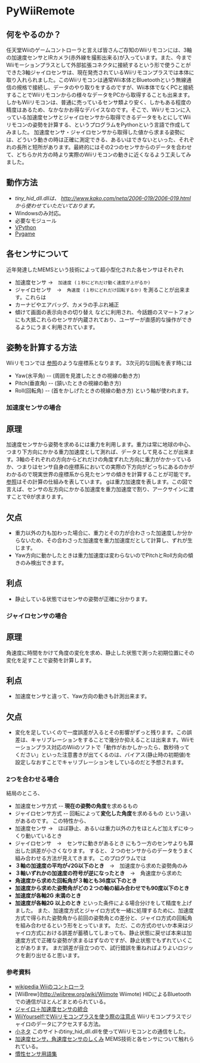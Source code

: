 PyWiiRemote
===========

何をやるのか？
--------------
任天堂Wiiのゲームコントローラと言えば皆さんご存知のWiiリモコンには、3軸の加速度センサとIRカメラ(赤外線を撮影出来る)が入っています。また、今までWiiモーションプラスとして外部拡張コネクタに接続するという形で使うことができた3軸ジャイロセンサは、現在発売されているWiiリモコンプラスでは本体に取り入れられました。このWiiリモコンは通常Wii本体とBluetoothという無線通信の規格で接続し、データのやり取りをするのですが、Wii本体でなくPCと接続することでWiiリモコンからの様々なデータをPCから取得することも出来ます。しかもWiiリモコンは、普通に売っているセンサ類より安く、しかもある程度の精度はあるため、なかなかお得なデバイスなのです。そこで、Wiiリモコンに入っている加速度センサとジャイロセンサから取得できるデータをもとにしてWiiリモコンの姿勢を計算する、というプログラムをPythonという言語で作成してみました。
加速度センサ・ジャイロセンサから取得した値から求まる姿勢には、どういう動きの時は正確に測定できる、あるいはできないといった、それぞれの長所と短所があります。最終的にはその2つのセンサからのデータを合わせて、どちらか片方の時より実際のWiiリモコンの動きに近くなるよう工夫してみました。  

動作方法
--------
* *tiny_hid_dll.dllは、 http://www.kako.com/neta/2006-019/2006-019.html から使わせていただいております。*
* Windowsのみ対応。
* 必要なモジュール
 * [VPython](http://vpython.org/)
 * [Pygame](http://pygame.org)


各センサについて
----------------
近年発達したMEMSという技術によって超小型化された各センサはそれぞれ
* 加速度センサ →　`加速度 (１秒にどれだけ動く速度が上がるか)`
* ジャイロセンサ　→　`角速度 (１秒にどれだけ回転するか)`
を測ることが出来ます。これらは
* カーナビやエアバッグ、カメラの手ぶれ補正
* 傾けて画面の表示向きの切り替え
などに利用され、今話題のスマートフォンにも大抵これらのセンサが内蔵されており、ユーザーが直感的な操作ができるようにうまく利用されています。

姿勢を計算する方法
------------------
Wiiリモコンでは[](https://github.com/pheehs/PyWiiRemote/raw/master/coordinate_system.png) [参照](http://www.cg-ya.net/i-media/wiiremote/spec.html)のような座標系となります。
3次元的な回転を表す時には
* Yaw(水平角) -- (周囲を見渡したときの視線の動き方)
* Pitch(垂直角) -- (頷いたときの視線の動き方)
* Roll(回転角) -- (首をかしげたときの視線の動き方)
という軸が使われます。

### 加速度センサの場合

## 原理
加速度センサから姿勢を求めるには重力を利用します。重力は常に地球の中心、つまり下方向にかかる重力加速度として測れば、データとして見ることが出来ます。3軸のそれぞれの方向からどれだけの角度ずれた方向に重力がかかっているか、つまりはセンサ自身の座標系においての実際の下方向がどっちにあるのかがわかるので現実世界の座標系から見たセンサの傾きを計算することが可能です。
[](/pheehs/PyWiiRemote/raw/master/acc_sensor.png) [参照](http://www008.upp.so-net.ne.jp/funfly/adxl202.html)はその計算の仕組みを表しています。
gは重力加速度を表します。この図で言えば、センサの左方向にかかる加速度を重力加速度で割り、アークサインに渡すことでθが求まります。
## 欠点
* 重力以外の力も加わった場合に、重力とその力が合わさった加速度しか分からないため、その合わさった加速度を重力加速度だとして計算し、ずれが生じます。
* Yaw方向に動かしたときは重力加速度は変わらないのでPitchとRoll方向の傾きのみ検出できます。
## 利点
* 静止している状態ではセンサの姿勢が正確に分かります。

### ジャイロセンサの場合
## 原理
角速度に時間をかけて角度の変化を求め、静止した状態で測った初期位置にその変化を足すことで姿勢を計算します。
## 利点
* 加速度センサと違って、Yaw方向の動きも計測出来ます。
## 欠点
* 変化を足していくので一度誤差が入るとその影響がずっと残ります。この誤差は、キャリブレーションをすることで幾分か抑えることは出来ます。Wiiモーションプラス対応のWiiのソフトで「動作がおかしかったら、数秒待ってください」といった注意書きが出てくるのは、バイアス(静止時の初期値)を設定しなおすことでキャリブレーションをしているのだと予想されます。

### 2つを合わせる場合
結局のところ、
* 加速度センサ方式 -- **現在の姿勢の角度**を求めるもの
* ジャイロセンサ方式 -- 回転によって**変化した角度**を求めるもの
という違いがあるのです。
この特性から、
* 加速度センサ →　ほぼ静止、あるいは重力以外の力をほとんど加えずにゆっくり動いているとき
* ジャイロセンサ　→　センサに動きがあるとき
にもう一方のセンサよりも算出した誤差が小さくなります。
すると、２つのセンサからのデータをうまく組み合わせる方法が見えてきます。
このプログラムでは
* **３軸の加速度の平均が√2G以下のとき**　→　加速度から求めた姿勢角のみ
* **３軸いずれかの加速度の符号が逆になったとき**　→　角速度から求めた
* **角速度から求めた回転角が３軸とも36度以下のとき**
* **加速度から求めた姿勢角がどの２つの軸の組み合わせでも90度以下のとき**
* **加速度が各軸2G 未満のとき**
* **加速度が各軸2G 以上のとき**
といった条件による場合分けをして精度を上げました。
また、加速度方式とジャイロ方式を一緒に処理するために、加速度方式で得られた姿勢角から前回の姿勢角との差分と、ジャイロ方式の回転角を組み合わせるという形をとっています。
ただ、この方式のせいか本来はジャイロ方式における誤差が蓄積してしまっても、静止状態に戻せば本来は加速度方式で正確な姿勢が求まるはずなのですが、静止状態でもずれていくことがあります。
まだ誤差が目立つので、試行錯誤を重ねればよりよいロジックを創り出せると思います。

### 参考資料
* [wikipedia Wiiのコントローラ](http://ja.wikipedia.org/wiki/Wii%E3%81%AE%E3%82%B3%E3%83%B3%E3%83%88%E3%83%AD%E3%83%BC%E3%83%A9)
* [WiiBrew](http://wiibrew.org/wiki/Wiimote Wiimote)
HIDによるBluetoothでの通信がほとんどまとめられている。
* [ジャイロ＋加速度センサの統合](http://moyane.blog25.fc2.com/blog-entry-288.html)
* [WiiYourself!でWiiリモコンプラスを使う際の注意点](http://www.cg-ya.net/i-media/wiiremote/wiiyourself_wiiremoteplus.html)
Wiiリモコンプラスでジャイロのデータにアクセスする方法。
* [小ネタ](http://www.kako.com/neta/2006-019/2006-019.html)
このサイトのtiny_hid_dll.dllを使ってWiiリモコンとの通信をした。
* [加速度センサ，角速度センサのしくみ](http://www.cqpub.co.jp/dwm/contents/0117/dwm011700700.pdf)
MEMS技術と各センサについて触れられている。
* [慣性センサ用語集](http://www.xbow.jp/inertial.html)
